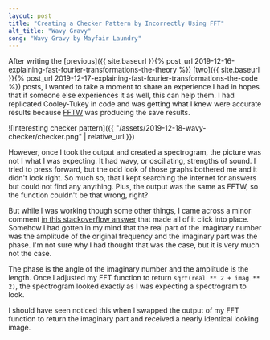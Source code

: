 ```yaml
---
layout: post
title: "Creating a Checker Pattern by Incorrectly Using FFT"
alt_title: "Wavy Gravy"
song: "Wavy Gravy by Mayfair Laundry"
---
```


After writing the
[previous]({{ site.baseurl }}{% post_url 2019-12-16-explaining-fast-fourier-transformations-the-theory %})
[two]({{ site.baseurl }}{% post_url 2019-12-17-explaining-fast-fourier-transformations-the-code %})
posts, I wanted to take a moment to share an experience I had in hopes that if
someone else experiences it as well, this can help them. I had replicated
Cooley-Tukey in code and was getting what I knew were accurate results because
[FFTW](http://www.fftw.org/) was producing the save results.

![Interesting checker pattern]({{ "/assets/2019-12-18-wavy-checker/checker.png" | relative_url }})

However, once I took the output and created a spectrogram, the picture was not I
what I was expecting. It had wavy, or oscillating, strengths of sound. I tried
to press forward, but the odd look of those graphs bothered me and it didn't
look right. So much so, that I kept searching the internet for answers but could
not find any anything. Plus, the output was the same as FFTW, so the function
couldn't be that wrong, right?

But while I was working though some other things, I came across a minor comment
[in this stackoverflow answer](https://stackoverflow.com/a/6741403)
that made all of it click into place. Somehow I had gotten in my mind that the
real part of the imaginary number was the amplitude of the original frequency
and the imaginary part was the phase. I'm not sure why I had thought that was
the case, but it is very much not the case.

The phase is the angle of the imaginary number and the amplitude is the length.
Once I adjusted my FFT function to return `sqrt(real ** 2 + imag ** 2)`,
the spectrogram looked exactly as I was expecting a spectrogram to look.

I should have seen noticed this when I swapped the output of my FFT function to
return the imaginary part and received a nearly identical looking image.
